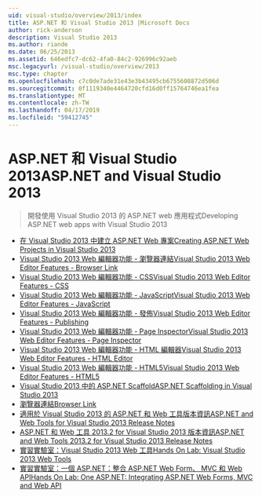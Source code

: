 ```yaml
---
uid: visual-studio/overview/2013/index
title: ASP.NET 和 Visual Studio 2013 |Microsoft Docs
author: rick-anderson
description: Visual Studio 2013
ms.author: riande
ms.date: 06/25/2013
ms.assetid: 646edfc7-dc62-4fa0-84c2-926996c92aeb
msc.legacyurl: /visual-studio/overview/2013
msc.type: chapter
ms.openlocfilehash: c7c0de7ade31e43e3b43495cb6755608872d506d
ms.sourcegitcommit: 0f1119340e4464720cfd16d0ff15764746ea1fea
ms.translationtype: MT
ms.contentlocale: zh-TW
ms.lasthandoff: 04/17/2019
ms.locfileid: "59412745"
---
```

# <a name="aspnet-and-visual-studio-2013"></a><span data-ttu-id="49275-103">ASP.NET 和 Visual Studio 2013</span><span class="sxs-lookup"><span data-stu-id="49275-103">ASP.NET and Visual Studio 2013</span></span>

> <span data-ttu-id="49275-104">開發使用 Visual Studio 2013 的 ASP.NET web 應用程式</span><span class="sxs-lookup"><span data-stu-id="49275-104">Developing ASP.NET web apps with Visual Studio 2013</span></span>


- [<span data-ttu-id="49275-105">在 Visual Studio 2013 中建立 ASP.NET Web 專案</span><span class="sxs-lookup"><span data-stu-id="49275-105">Creating ASP.NET Web Projects in Visual Studio 2013</span></span>](creating-web-projects-in-visual-studio.md)
- [<span data-ttu-id="49275-106">Visual Studio 2013 Web 編輯器功能 - 瀏覽器連結</span><span class="sxs-lookup"><span data-stu-id="49275-106">Visual Studio 2013 Web Editor Features - Browser Link</span></span>](visual-studio-2013-web-editor-features-browser-link.md)
- [<span data-ttu-id="49275-107">Visual Studio 2013 Web 編輯器功能 - CSS</span><span class="sxs-lookup"><span data-stu-id="49275-107">Visual Studio 2013 Web Editor Features - CSS</span></span>](visual-studio-2013-web-editor-features-css.md)
- [<span data-ttu-id="49275-108">Visual Studio 2013 Web 編輯器功能 - JavaScript</span><span class="sxs-lookup"><span data-stu-id="49275-108">Visual Studio 2013 Web Editor Features - JavaScript</span></span>](visual-studio-2013-web-editor-features-javascript.md)
- [<span data-ttu-id="49275-109">Visual Studio 2013 Web 編輯器功能 - 發佈</span><span class="sxs-lookup"><span data-stu-id="49275-109">Visual Studio 2013 Web Editor Features - Publishing</span></span>](visual-studio-2013-web-editor-features-publishing.md)
- [<span data-ttu-id="49275-110">Visual Studio 2013 Web 編輯器功能 - Page Inspector</span><span class="sxs-lookup"><span data-stu-id="49275-110">Visual Studio 2013 Web Editor Features - Page Inspector</span></span>](visual-studio-2013-web-editor-features-page-inspector.md)
- [<span data-ttu-id="49275-111">Visual Studio 2013 Web 編輯器功能 - HTML 編輯器</span><span class="sxs-lookup"><span data-stu-id="49275-111">Visual Studio 2013 Web Editor Features - HTML Editor</span></span>](visual-studio-2013-web-editor-features-html-editor.md)
- [<span data-ttu-id="49275-112">Visual Studio 2013 Web 編輯器功能 - HTML5</span><span class="sxs-lookup"><span data-stu-id="49275-112">Visual Studio 2013 Web Editor Features - HTML5</span></span>](visual-studio-2013-web-editor-features-html5.md)
- [<span data-ttu-id="49275-113">Visual Studio 2013 中的 ASP.NET Scaffold</span><span class="sxs-lookup"><span data-stu-id="49275-113">ASP.NET Scaffolding in Visual Studio 2013</span></span>](aspnet-scaffolding-overview.md)
- [<span data-ttu-id="49275-114">瀏覽器連結</span><span class="sxs-lookup"><span data-stu-id="49275-114">Browser Link</span></span>](using-browser-link.md)
- [<span data-ttu-id="49275-115">適用於 Visual Studio 2013 的 ASP.NET 和 Web 工具版本資訊</span><span class="sxs-lookup"><span data-stu-id="49275-115">ASP.NET and Web Tools for Visual Studio 2013 Release Notes</span></span>](release-notes.md)
- [<span data-ttu-id="49275-116">ASP.NET 和 Web 工具 2013.2 for Visual Studio 2013 版本資訊</span><span class="sxs-lookup"><span data-stu-id="49275-116">ASP.NET and Web Tools 2013.2 for Visual Studio 2013 Release Notes</span></span>](aspnet-and-web-tools-20132-preview-for-visual-studio-2013-release-notes.md)
- [<span data-ttu-id="49275-117">實習實驗室：Visual Studio 2013 Web 工具</span><span class="sxs-lookup"><span data-stu-id="49275-117">Hands On Lab: Visual Studio 2013 Web Tools</span></span>](visual-studio-2013-web-tools.md)
- [<span data-ttu-id="49275-118">實習實驗室：一個 ASP.NET：整合 ASP.NET Web Form、 MVC 和 Web API</span><span class="sxs-lookup"><span data-stu-id="49275-118">Hands On Lab: One ASP.NET: Integrating ASP.NET Web Forms, MVC and Web API</span></span>](one-aspnet-integrating-aspnet-web-forms-mvc-and-web-api.md)
